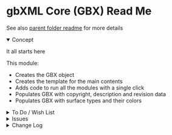 
# gbXML Core (GBX) Read Me


See also [parent folder readme]( #../README.md ) for more details

<details open >

<summary>Concept</summary>

It all starts here

This module:

* Creates the GBX object
* Creates the template for the main contents
* Adds code to run all the modules with a single click
* Populates GBX with copyright, description and revision data
* Populates GBX with surface types and their colors

</details>

<details>

<summary>To Do / Wish List</summary>


</details>

<details>

<summary>Issues</summary>


</details>

<details>

<summary>Change Log</summary>

### 2019-05-17 ~ Theo

* C - GBX: update readme

### 2019-05-14 ~ Theo

* F - First commit

</details>

